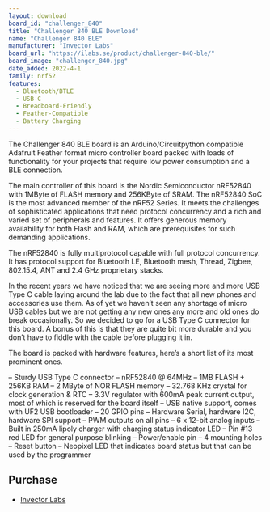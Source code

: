 ```yaml
---
layout: download
board_id: "challenger_840"
title: "Challenger 840 BLE Download"
name: "Challenger 840 BLE"
manufacturer: "Invector Labs"
board_url: "https://ilabs.se/product/challenger-840-ble/"
board_image: "challenger_840.jpg"
date_added: 2022-4-1
family: nrf52
features:
  - Bluetooth/BTLE
  - USB-C
  - Breadboard-Friendly
  - Feather-Compatible
  - Battery Charging
---
```


The Challenger 840 BLE board is an Arduino/Circuitpython compatible Adafruit Feather format micro controller board packed with loads of functionality for your projects that require low power consumption and a BLE connection.

The main controller of this board is the Nordic Semiconductor nRF52840 with 1MByte of FLASH memory and 256KByte of SRAM. The nRF52840 SoC is the most advanced member of the nRF52 Series. It meets the challenges of sophisticated applications that need protocol concurrency and a rich and varied set of peripherals and features. It offers generous memory availability for both Flash and RAM, which are prerequisites for such demanding applications.

The nRF52840 is fully multiprotocol capable with full protocol concurrency. It has protocol support for Bluetooth LE, Bluetooth mesh, Thread, Zigbee, 802.15.4, ANT and 2.4 GHz proprietary stacks.

In the recent years we have noticed that we are seeing more and more USB Type C cable laying around the lab due to the fact that all new phones and accessories use them. As of yet we haven’t seen any shortage of micro USB cables but we are not getting any new ones any more and old ones do break occasionally. So we decided to go for a USB Type C connector for this board. A bonus of this is that they are quite bit more durable and you don’t have to fiddle with the cable before plugging it in.

The board is packed with hardware features, here’s a short list of its most prominent ones.

– Sturdy USB Type C connector
– nRF52840 @ 64MHz
– 1MB FLASH + 256KB RAM
– 2 MByte of NOR FLASH memory
– 32.768 KHz crystal for clock generation & RTC
– 3.3V regulator with 600mA peak current output, most of which is reserved for the board itself
– USB native support, comes with UF2 USB bootloader
– 20 GPIO pins
– Hardware Serial, hardware I2C, hardware SPI support
– PWM outputs on all pins
– 6 x 12-bit analog inputs
– Built in 250mA lipoly charger with charging status indicator LED
– Pin #13 red LED for general purpose blinking
– Power/enable pin
– 4 mounting holes
– Reset button
– Neopixel LED that indicates board status but that can be used by the programmer

## Purchase

* [Invector Labs](https://ilabs.se/product/challenger-840-ble/)

